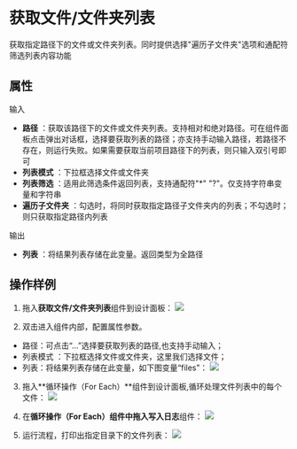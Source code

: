 # 获取文件/文件夹列表

获取指定路径下的文件或文件夹列表。同时提供选择&quot;遍历子文件夹&quot;选项和通配符筛选列表内容功能

## 属性

输入

- **路径** ：获取该路径下的文件或文件夹列表。支持相对和绝对路径。可在组件面板点击弹出对话框，选择要获取列表的路径；亦支持手动输入路径，若路径不存在，则运行失败。如果需要获取当前项目路径下的列表，则只输入双引号即可
- **列表模式** ：下拉框选择文件或文件夹
- **列表筛选** ：适用此筛选条件返回列表，支持通配符&quot;\*&quot; &quot;?&quot;。仅支持字符串变量和字符串
- **遍历子文件夹** ：勾选时，将同时获取指定路径子文件夹内的列表；不勾选时；则只获取指定路径内列表

输出

- **列表** ：将结果列表存储在此变量。返回类型为全路径

## 操作样例
1. 拖入**获取文件/文件夹列表**组件到设计面板：
![](https://docimages.blob.core.chinacloudapi.cn/images/Activities/fileList-1.png)

2. 双击进入组件内部，配置属性参数。
- 路径：可点击“...”选择要获取列表的路径,也支持手动输入；
- 列表模式 ：下拉框选择文件或文件夹，这里我们选择文件；
- 列表：将结果列表存储在此变量，如下图变量“files”：
![](https://docimages.blob.core.chinacloudapi.cn/images/Activities/fileList-2.png)

3. 拖入**循环操作（For Each）**组件到设计面板,循环处理文件列表中的每个文件：
![](https://docimages.blob.core.chinacloudapi.cn/images/Activities/fileList-3.png)

4. 在**循环操作（For Each）**组件中拖入**写入日志**组件：
![](https://docimages.blob.core.chinacloudapi.cn/images/Activities/fileList-4.png)

5. 运行流程，打印出指定目录下的文件列表：
![](https://docimages.blob.core.chinacloudapi.cn/images/Activities/fileList-5.png)